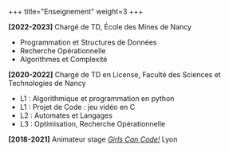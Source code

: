+++
title="Enseignement"
weight=3
+++

**[2022-2023]** Chargé de TD, École des Mines de Nancy
- Programmation et Structures de Données
- Recherche Opérationnelle
- Algorithmes et Complexité

**[2020-2022]** Chargé de TD en License, Faculté des Sciences et Technologies de Nancy
- L1 : Algorithmique et programmation en python
- L1 : Projet de Code : jeu vidéo en C
- L2 : Automates et Langages
- L3 : Optimisation, Recherche Opérationnelle

**[2018-2021]** Animateur stage [_Girls Can Code!_](https://girlscancode.fr/) Lyon